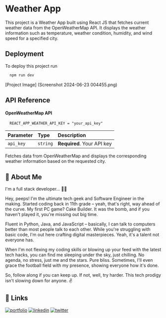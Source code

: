 
# Weather App

This project is a Weather App built using React JS that fetches current weather data from the OpenWeatherMap API. It displays the weather information such as temperature, weather condition, humidity, and wind speed for a specified city.


## Deployment

To deploy this project run

```bash
  npm run dev
```
[Project Image] (Screenshot 2024-06-23 004455.png)


## API Reference

#### OpenWeatherMap API 

```http
  REACT_APP_WEATHER_API_KEY = "your_api_key"

```

| Parameter | Type     | Description                |
| :-------- | :------- | :------------------------- |
| `api_key` | `string` | **Required**. Your API key |

Fetches data from OpenWeatherMap and displays the corresponding weather information based on the requested city.


## 🚀 About Me
I'm a full stack developer... 🧑‍💻

Hey, peeps! I'm the ultimate tech geek and Software Engineer in the making. Started coding back in 11th grade – yeah, that's right, way ahead of the curve. My first PC game? Cake Builder. It was the bomb, and if you haven't played it, you're missing out big time.

Fluent in Python, Java, and JavaScript – basically, I can talk to computers better than most people talk to each other. While you're struggling with basic code, I'm out here crafting digital masterpieces. Yeah, it's a talent not everyone has.

When I'm not flexing my coding skills or blowing up your feed with the latest tech hacks, you can find me sleeping under the sky, just chilling. No agenda, no stress, just me and the stars. Pure bliss. Sometimes, I'll even grace the football field with my presence, showing everyone how it's done.

So, follow along if you can keep up. If not, well, try harder. This tech prodigy isn't slowing down for anyone. ✌️


## 🔗 Links
[![portfolio](https://img.shields.io/badge/my_portfolio-000?style=for-the-badge&logo=ko-fi&logoColor=white)](https://none-c16111.webflow.io/)
[![linkedin](https://img.shields.io/badge/linkedin-0A66C2?style=for-the-badge&logo=linkedin&logoColor=white)](https://www.linkedin.com/tanmaymandal13/)
[![twitter](https://img.shields.io/badge/twitter-1DA1F2?style=for-the-badge&logo=twitter&logoColor=white)](https://x.com/iam10mayy)

